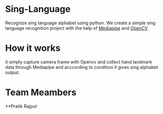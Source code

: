 # Sing-Language
Recognize sing language alphabet using python. We create a simple sing language recognition project 
with the help of [Mediapipe](https://google.github.io/mediapipe/) and [OpenCV](https://opencv.org/)

# How it works
it simply capture camera frame with Opencv and collect hand landmark data through Mediapipe and 
acccording to condition it gives sing alphabet output.

# Team Meambers
**Pratik Rajput

